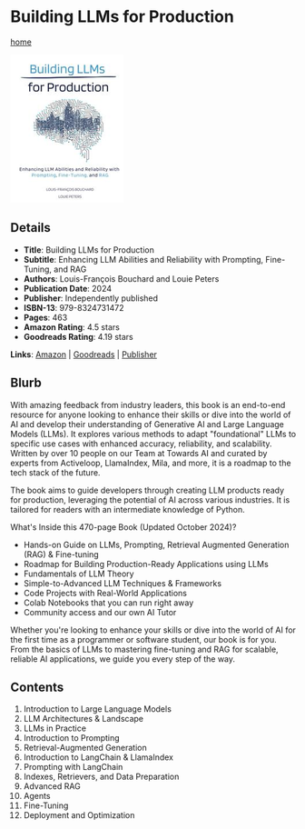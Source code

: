 # Building LLMs for Production

[home](../)

![Cover Image](building-llms-for-production.jpeg)

## Details

* **Title**: Building LLMs for Production
* **Subtitle**: Enhancing LLM Abilities and Reliability with Prompting, Fine-Tuning, and RAG
* **Authors**: Louis-François Bouchard and Louie Peters
* **Publication Date**: 2024
* **Publisher**: Independently published
* **ISBN-13**: 979-8324731472
* **Pages**: 463
* **Amazon Rating**: 4.5 stars
* **Goodreads Rating**: 4.19 stars


**Links**: [Amazon](https://a.co/d/grz7eTc) |
[Goodreads](https://www.goodreads.com/book/show/213731760-building-llms-for-production) |
[Publisher](https://www.oreilly.com/library/view/building-llms-for/9798324731472/)

## Blurb

With amazing feedback from industry leaders, this book is an end-to-end resource for anyone looking to enhance their skills or dive into the world of AI and develop their understanding of Generative AI and Large Language Models (LLMs). It explores various methods to adapt "foundational" LLMs to specific use cases with enhanced accuracy, reliability, and scalability. Written by over 10 people on our Team at Towards AI and curated by experts from Activeloop, LlamaIndex, Mila, and more, it is a roadmap to the tech stack of the future.

The book aims to guide developers through creating LLM products ready for production, leveraging the potential of AI across various industries. It is tailored for readers with an intermediate knowledge of Python.


What's Inside this 470-page Book (Updated October 2024)?

* Hands-on Guide on LLMs, Prompting, Retrieval Augmented Generation (RAG) & Fine-tuning
* Roadmap for Building Production-Ready Applications using LLMs
* Fundamentals of LLM Theory
* Simple-to-Advanced LLM Techniques & Frameworks
* Code Projects with Real-World Applications
* Colab Notebooks that you can run right away
* Community access and our own AI Tutor

Whether you're looking to enhance your skills or dive into the world of AI for the first time as a programmer or software student, our book is for you. From the basics of LLMs to mastering fine-tuning and RAG for scalable, reliable AI applications, we guide you every step of the way.

## Contents

1. Introduction to Large Language Models
2. LLM Architectures & Landscape
3. LLMs in Practice
4. Introduction to Prompting
5. Retrieval-Augmented Generation
6. Introduction to LangChain & LlamaIndex
7. Prompting with LangChain
8. Indexes, Retrievers, and Data Preparation
9. Advanced RAG
10. Agents
11. Fine-Tuning
12. Deployment and Optimization
